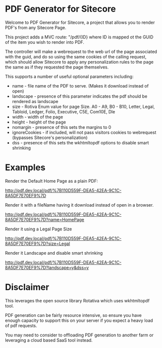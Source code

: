 # PDF Generator for Sitecore

Welcome to PDF Generator for Sitecore, a project that allows you to render PDF's from any Sitecore Page.

This project adds a MVC route:  "/pdf/{ID} where ID is mapped ot the GUID of the item you wish to render into PDF. 

The controller will make a webrequest to the web url of the page associated with the guid, and do so using the same cookies of the calling request, which should allow Sitecore to apply any personalization rules to the page the same as if they requested the page themselves.

This supports a number of useful optional parameters including:

* name - file name of the PDF to serve. (Makes it download instead of open)
* landscape - presence of this parameter indicates the pdf should be rendered as landscape
* size - Rotiva Enum value for page Size. A0 - A9, B0 - B10, Letter, Legal, Tabloid, Ledger, Folio, Executive, C5E, Com10E, Dle
* width - width of the page
* height - height of the page
* nomargin - presence of this sets the margins to 0
* ignoreCookies - if included, will not pass visitors cookies to webrequest (bypasses Sitecore's personalization)
* dss - presence of this sets the wkhtmltopdf options to disable smart shrinking

# Examples

Render the Default Home Page as a plain PDF:

http://pdf.dev.local/pdf/%7B110D559F-DEA5-42EA-9C1C-8A5DF7E70EF9%7D

Render it with a fileName having it download instead of open in a browser.

http://pdf.dev.local/pdf/%7B110D559F-DEA5-42EA-9C1C-8A5DF7E70EF9%7D?name=HomePage

Render it using a Legal Page Size

http://pdf.dev.local/pdf/%7B110D559F-DEA5-42EA-9C1C-8A5DF7E70EF9%7D?size=Legal

Render it Landscape and disable smart shrinking

http://pdf.dev.local/pdf/%7B110D559F-DEA5-42EA-9C1C-8A5DF7E70EF9%7D?landscape=y&dss=y

# Disclaimer

This leverages the open source library Rotativa which uses wkhtmltopdf tool. 

PDF generation can be fairly resource intensive, so ensure you have enough capacity to support this on your server if you expect a heavy load of pdf requests. 

You may need to consider to offloading PDF generation to another farm or leveraging a cloud based SaaS tool instead.